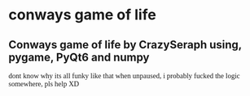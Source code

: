 <style>
    p {
        font-family: comic-sans;
    }
</style>
<h1>conways game of life</h1>
<h2>Conways game of life by CrazySeraph using, pygame, PyQt6 and numpy</h2>
<p>dont know why its all funky like that when unpaused, i probably fucked the logic somewhere, pls help XD</p>
